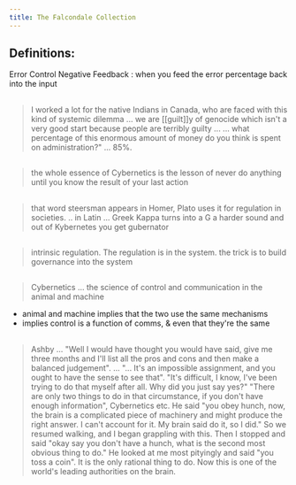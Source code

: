 ```yaml
---
title: The Falcondale Collection
---
```


## Definitions:

Error Control Negative Feedback
: when you feed the error percentage back into the input
##
> I worked a lot for the native Indians in Canada, who are faced with this kind of systemic dilemma ... we are [[guilt]]y of genocide which isn't a very good start because people are terribly guilty ...
> ... what percentage of this enormous amount of money do you think is  spent on administration?" ... 85%.
##
> the whole essence of Cybernetics is the lesson of never do anything until you know the result of your last action
## 
> that word steersman appears in Homer, Plato uses it for regulation in societies. .. in Latin ... Greek Kappa turns into a G a harder sound and out of Kybernetes you get gubernator
## 
> intrinsic regulation. The regulation is in the system.
the trick is to build governance into the system
##
> Cybernetics ... the science of control and communication in the animal and machine
- animal and machine implies that the two use the same mechanisms
- implies control is a function of comms, & even that they're the same
## 
> Ashby ... "Well I would have thought you would have said, give me three months and I'll list all the pros and cons and then make a balanced judgement". 
> ... "... It's an impossible assignment, and you ought to have the sense to see that". "It's difficult, I know, I've been trying to do that myself after all. Why did you just say yes?" 
> "There are only two things to do in that circumstance, if you don't have enough information", Cybernetics etc. He said "you obey hunch, now, the brain is  a complicated piece of machinery and might produce the right answer. I can't account for it. My brain said do it, so I did." So we resumed walking, and I  began grappling with this. Then I  stopped and said "okay say you don't have a hunch, what is  the second most obvious thing to do." 
> He looked at me most pityingly and said "you toss a coin". It is  the only rational thing to do.
> Now this is one of the world's leading authorities on the brain.

